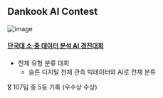 ## Dankook AI Contest
![image](https://user-images.githubusercontent.com/70877497/113891310-ec30ae00-97ff-11eb-80f9-75a010f45d21.png)
#### [단국대 소·중 데이터 분석 AI 경진대회](https://dacon.io/competitions/official/235638/overview/description/)


- 천체 유형 분류 대회
  - 슬론 디지털 천체 관측 빅데이터와 AI로 천체 분류

🎖️ 107팀 중 5등 기록 (우수상 수상)
